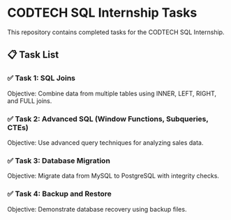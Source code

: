 # CODTECH SQL Internship Tasks

This repository contains completed tasks for the CODTECH SQL Internship.

## 📋 Task List

### ✅ Task 1: SQL Joins
Objective: Combine data from multiple tables using INNER, LEFT, RIGHT, and FULL joins.


### ✅ Task 2: Advanced SQL (Window Functions, Subqueries, CTEs)
Objective: Use advanced query techniques for analyzing sales data.

### ✅ Task 3: Database Migration
Objective: Migrate data from MySQL to PostgreSQL with integrity checks.

### ✅ Task 4: Backup and Restore
Objective: Demonstrate database recovery using backup files.
